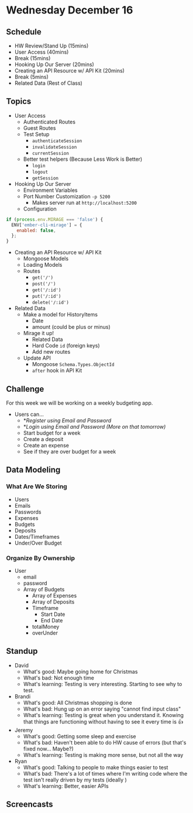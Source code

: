 # Wednesday December 16

## Schedule

- HW Review/Stand Up (15mins)
- User Access (40mins)
- Break (15mins)
- Hooking Up Our Server (20mins)
- Creating an API Resource w/ API Kit (20mins)
- Break (5mins)
- Related Data (Rest of Class)

## Topics

- User Access
  * Authenticated Routes
  * Guest Routes
  * Test Setup
    - `authenticateSession`
    - `invalidateSession`
    - `currentSession`
  * Better test helpers (Because Less Work is Better)
    - `login`
    - `logout`
    - `getSession`
- Hooking Up Our Server
  * Environment Variables
  * Port Number Customization `-p 5200`
    - Makes server run at `http://localhost:5200`
  * Configuration

```js
if (process.env.MIRAGE === 'false') {
  ENV['ember-cli-mirage'] = {
    enabled: false,
  };
}
```

- Creating an API Resource w/ API Kit
  * Mongoose Models
  * Loading Models
  * Routes
    - `get('/')`
    - `post('/')`
    - `get('/:id')`
    - `put('/:id')`
    - `delete('/:id')`
- Related Data
  * Make a model for HistoryItems
    - Date
    - amount (could be plus or minus)
  * Mirage it up!
    - Related Data
    - Hard Code `id` (foreign keys)
    - Add new routes
  * Update API
    - Mongoose `Schema.Types.ObjectId`
    - `after` hook in API Kit

## Challenge

For this week we will be working on a weekly budgeting app.

* Users can...
  - **Register using Email and Password*
  - **Login using Email and Password (More on that tomorrow)*
  - Start budget for a week
  - Create a deposit
  - Create an expense
  - See if they are over budget for a week

## Data Modeling

### What Are We Storing

- Users
- Emails
- Passwords
- Expenses
- Budgets
- Deposits
- Dates/Timeframes
- Under/Over Budget

### Organize By Ownership

- User
  * email
  * password
  * Array of Budgets
    - Array of Expenses
    - Array of Deposits
    - Timeframe
      * Start Date
      * End Date
    - totalMoney
    - overUnder

## Standup

- David
  * What's good: Maybe going home for Christmas
  * What's bad: Not enough time
  * What's learning: Testing is very interesting. Starting to see why to test.
- Brandi
  * What's good: All Christmas shopping is done
  * What's bad: Hung up on an error saying "cannot find input class"
  * What's learning: Testing is great when you understand it. Knowing that things are functioning without having to see it every time is 👍
- Jeremy
  * What's good: Getting some sleep and exercise
  * What's bad: Haven't been able to do HW cause of errors (but that's fixed now... Maybe?)
  * What's learning: Testing is making more sense, but not all the way
- Ryan
  * What's good: Talking to people to make things easier to test
  * What's bad: There's a lot of times where I'm writing code where the test isn't really driven by my tests (ideally )
  * What's learning: Better, easier APIs

## Screencasts
